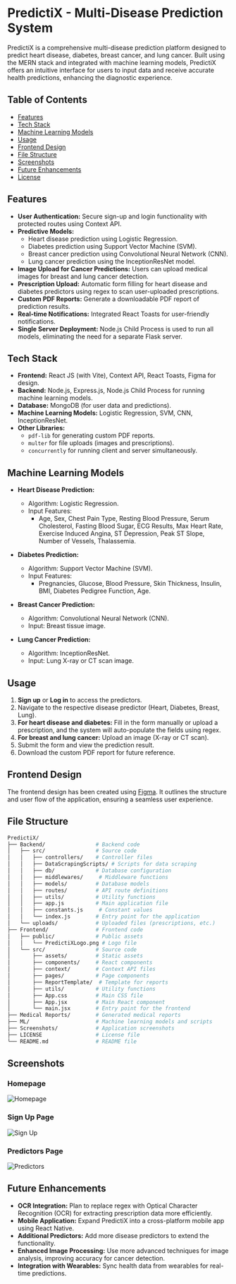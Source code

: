 # PredictiX - Multi-Disease Prediction System

PredictiX is a comprehensive multi-disease prediction platform designed to predict heart disease, diabetes, breast cancer, and lung cancer. Built using the MERN stack and integrated with machine learning models, PredictiX offers an intuitive interface for users to input data and receive accurate health predictions, enhancing the diagnostic experience.

## Table of Contents
- [Features](#features)
- [Tech Stack](#tech-stack)
- [Machine Learning Models](#machine-learning-models)
- [Usage](#usage)
- [Frontend Design](#frontend-design)
- [File Structure](#file-structure)
- [Screenshots](#screenshots)
- [Future Enhancements](#future-enhancements)
- [License](#license)

## Features

- **User Authentication:** Secure sign-up and login functionality with protected routes using Context API.
- **Predictive Models:**
  - Heart disease prediction using Logistic Regression.
  - Diabetes prediction using Support Vector Machine (SVM).
  - Breast cancer prediction using Convolutional Neural Network (CNN).
  - Lung cancer prediction using the InceptionResNet model.
- **Image Upload for Cancer Predictions:** Users can upload medical images for breast and lung cancer detection.
- **Prescription Upload:** Automatic form filling for heart disease and diabetes predictors using regex to scan user-uploaded prescriptions.
- **Custom PDF Reports:** Generate a downloadable PDF report of prediction results.
- **Real-time Notifications:** Integrated React Toasts for user-friendly notifications.
- **Single Server Deployment:** Node.js Child Process is used to run all models, eliminating the need for a separate Flask server.

## Tech Stack

- **Frontend:** React JS (with Vite), Context API, React Toasts, Figma for design.
- **Backend:** Node.js, Express.js, Node.js Child Process for running machine learning models.
- **Database:** MongoDB (for user data and predictions).
- **Machine Learning Models:** Logistic Regression, SVM, CNN, InceptionResNet.
- **Other Libraries:** 
  - `pdf-lib` for generating custom PDF reports.
  - `multer` for file uploads (images and prescriptions).
  - `concurrently` for running client and server simultaneously.

## Machine Learning Models

- **Heart Disease Prediction:**
  - Algorithm: Logistic Regression.
  - Input Features:
    - Age, Sex, Chest Pain Type, Resting Blood Pressure, Serum Cholesterol, Fasting Blood Sugar, ECG Results, Max Heart Rate, Exercise Induced Angina, ST Depression, Peak ST Slope, Number of Vessels, Thalassemia.

- **Diabetes Prediction:**
  - Algorithm: Support Vector Machine (SVM).
  - Input Features:
    - Pregnancies, Glucose, Blood Pressure, Skin Thickness, Insulin, BMI, Diabetes Pedigree Function, Age.

- **Breast Cancer Prediction:**
  - Algorithm: Convolutional Neural Network (CNN).
  - Input: Breast tissue image.

- **Lung Cancer Prediction:**
  - Algorithm: InceptionResNet.
  - Input: Lung X-ray or CT scan image.

## Usage

1. **Sign up** or **Log in** to access the predictors.
2. Navigate to the respective disease predictor (Heart, Diabetes, Breast, Lung).
3. **For heart disease and diabetes:** Fill in the form manually or upload a prescription, and the system will auto-populate the fields using regex.
4. **For breast and lung cancer:** Upload an image (X-ray or CT scan).
5. Submit the form and view the prediction result.
6. Download the custom PDF report for future reference.

## Frontend Design

The frontend design has been created using [Figma](https://www.figma.com/design/psQyNMetXUsjCcvmvvjqIg/PredictiX---Final-Year-Project?node-id=0-1&t=KuA0zys1uwoHgMxW-1). It outlines the structure and user flow of the application, ensuring a seamless user experience.

## File Structure

```bash
PredictiX/
├── Backend/                # Backend code
│   ├── src/                # Source code
│   │   ├── controllers/    # Controller files
│   │   ├── DataScrapingScripts/ # Scripts for data scraping
│   │   ├── db/             # Database configuration
│   │   ├── middlewares/     # Middleware functions
│   │   ├── models/         # Database models
│   │   ├── routes/         # API route definitions
│   │   ├── utils/          # Utility functions
│   │   ├── app.js          # Main application file
│   │   ├── constants.js     # Constant values
│   │   └── index.js        # Entry point for the application
│   └── uploads/            # Uploaded files (prescriptions, etc.)
├── Frontend/               # Frontend code
│   ├── public/             # Public assets
│   │   └── PredictiXLogo.png # Logo file
│   └── src/                # Source code
│       ├── assets/         # Static assets
│       ├── components/     # React components
│       ├── context/        # Context API files
│       ├── pages/          # Page components
│       ├── ReportTemplate/  # Template for reports
│       ├── utils/          # Utility functions
│       ├── App.css         # Main CSS file
│       ├── App.jsx         # Main React component
│       └── main.jsx        # Entry point for the frontend
├── Medical Reports/        # Generated medical reports
├── ML/                     # Machine learning models and scripts
├── Screenshots/            # Application screenshots
├── LICENSE                 # License file
└── README.md               # README file

```

## Screenshots

### Homepage
![Homepage](https://raw.githubusercontent.com/hallowshaw/PredictiX/main/Screenshots/SS1.png)

### Sign Up Page
![Sign Up](https://raw.githubusercontent.com/hallowshaw/PredictiX/main/Screenshots/SS2.png)

### Predictors Page
![Predictors](https://raw.githubusercontent.com/hallowshaw/PredictiX/main/Screenshots/SS3.png)


## Future Enhancements

- **OCR Integration:** Plan to replace regex with Optical Character Recognition (OCR) for extracting prescription data more efficiently.
- **Mobile Application:** Expand PredictiX into a cross-platform mobile app using React Native.
- **Additional Predictors:** Add more disease predictors to extend the functionality.
- **Enhanced Image Processing:** Use more advanced techniques for image analysis, improving accuracy for cancer detection.
- **Integration with Wearables:** Sync health data from wearables for real-time predictions.

